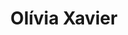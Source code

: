 ---
title: Olívia Xavier
job_title: Secretaria Executiva
image: /assets/img/professional-man-portrait_925x.jpg
---